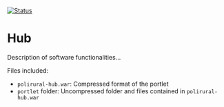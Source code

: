 [![Status](https://img.shields.io/badge/Status-Work%20in%20progress-orange?style=plastic)](https://github.com/polirural/Hub)
# Hub

Description of software functionalities...

Files included:

- `polirural-hub.war`: Compressed format of the portlet
- `portlet` folder: Uncompressed folder and files contained in `polirural-hub.war`
